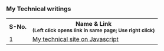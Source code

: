 <h3> My Technical writings </h3>

<table>
  
  <tr>
    <th> S-No. </th>
    <th> Name & Link <br> <sub> (Left click opens link in same page; Use right click) </sub> </th>
  </tr>

<tr>
      <td> 1 </td>
    <td>  <a href='[https://drive.google.com/file/d/1fTwfqwUNPtH8hdymUocjTWtpnf247XjL/view?usp=sharing](https://justjs-ybgrq8p58ksg7d7k.builder-preview.com/)' target='_blank'> My technical site on Javascript </a></td>
</tr>

  
</table>
